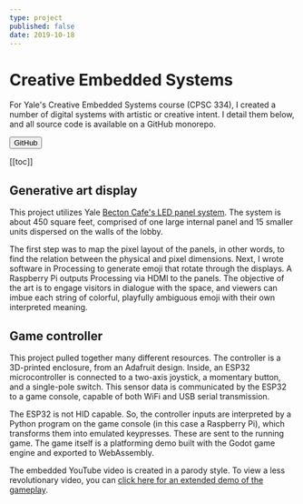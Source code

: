 ```yaml
---
type: project
published: false
date: 2019-10-18
---
```


# Creative Embedded Systems

For Yale's Creative Embedded Systems course (CPSC 334), I created a number of digital systems with artistic or creative intent. I detail them below, and all source code is available on a GitHub monorepo.

<Button href="https://github.com/sarimabbas/sarim-cs334" external="true">GitHub</Button>

[[toc]]

## Generative art display

<YouTube src="https://www.youtube-nocookie.com/embed/qkOxWb4VdMY"/>

This project utilizes Yale [Becton Cafe's LED panel system](https://news.yale.edu/2013/03/04/led-caf-where-art-and-science-meet). The system is about 450 square feet, comprised of one large internal panel and 15 smaller units dispersed on the walls of the lobby.

The first step was to map the pixel layout of the panels, in other words, to find the relation between the physical and pixel dimensions. Next, I wrote software in Processing to generate emoji that rotate through the displays. A Raspberry Pi outputs Processing via HDMI to the panels. The objective of the art is to engage visitors in dialogue with the space, and viewers can imbue each string of colorful, playfully ambiguous emoji with their own interpreted meaning.

## Game controller

<YouTube src="https://www.youtube.com/embed/MQxkPw-gNHw"/>

This project pulled together many different resources. The controller is a 3D-printed enclosure, from an Adafruit design. Inside, an ESP32 microcontroller is connected to a two-axis joystick, a momentary button, and a single-pole switch. This sensor data is communicated by the ESP32 to a game console, capable of both WiFi and USB serial transmission.

The ESP32 is not HID capable. So, the controller inputs are interpreted by a Python program on the game console (in this case a Raspberry Pi), which transforms them into emulated keypresses. These are sent to the running game. The game itself is a platforming demo built with the Godot game engine and exported to WebAssembly.

The embedded YouTube video is created in a parody style. To view a less revolutionary video, you can [click here for an extended demo of the gameplay](https://www.youtube.com/watch?v=X9wXXtjV6eg).
